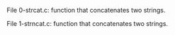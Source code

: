 File 0-strcat.c: function that concatenates two strings.

File 1-strncat.c: function that concatenates two strings.
